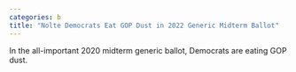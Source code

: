 ```yaml
---
categories: b
title: "Nolte Democrats Eat GOP Dust in 2022 Generic Midterm Ballot"
---
```

In the all-important 2020 midterm generic ballot, Democrats are eating GOP dust.